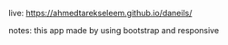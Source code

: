 live: https://ahmedtarekseleem.github.io/daneils/

notes: this app made by using bootstrap and responsive
